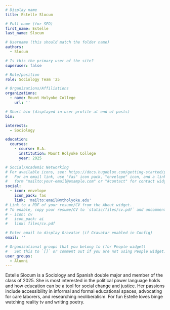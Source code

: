 ```yaml
---
# Display name
title: Estelle Slocum 

# Full name (for SEO)
first_name: Estelle
last_name: Slocum

# Username (this should match the folder name)
authors:
  - Slocum

# Is this the primary user of the site?
superuser: false

# Role/position
role: Sociology Team '25

# Organizations/Affiliations
organizations:
  - name: Mount Holyoke College
    url: ''

# Short bio (displayed in user profile at end of posts)
bio: 

interests:
  - Sociology

education:
  courses:
    - course: B.A. 
      institution: Mount Holyoke College
      year: 2025

# Social/Academic Networking
# For available icons, see: https://docs.hugoblox.com/getting-started/page-builder/#icons
#   For an email link, use "fas" icon pack, "envelope" icon, and a link in the
#   form "mailto:your-email@example.com" or "#contact" for contact widget.
social:
  - icon: envelope
    icon_pack: fas
    link: 'mailto:email@mtholyoke.edu'
# Link to a PDF of your resume/CV from the About widget.
# To enable, copy your resume/CV to `static/files/cv.pdf` and uncomment the lines below.
# - icon: cv
#   icon_pack: ai
#   link: files/cv.pdf

# Enter email to display Gravatar (if Gravatar enabled in Config)
email: ''

# Organizational groups that you belong to (for People widget)
#   Set this to `[]` or comment out if you are not using People widget.
user_groups:
  - Alumni
---
```


Estelle Slocum is a Sociology and Spanish double major and member of the class of 2025. She is most interested in the political power language holds and how education can be a tool for social change and justice. Her passions include accessibility in informal and formal educational spaces, advocating for care laborers, and researching neoliberalism. For fun Estelle loves binge watching reality tv and writing poetry.
